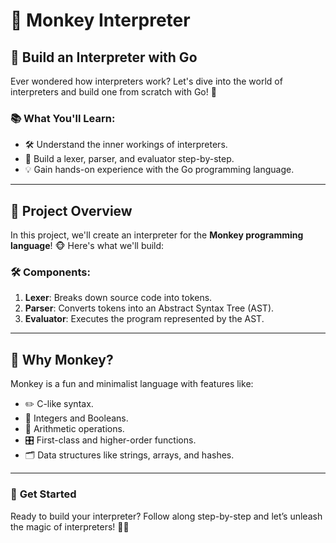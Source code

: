 

# 🐒 **Monkey Interpreter**

## 🎯 **Build an Interpreter with Go**
Ever wondered how interpreters work? Let's dive into the world of interpreters and build one from scratch with Go! 🚀

### 📚 What You'll Learn:
- 🛠️ Understand the inner workings of interpreters.
- 🧩 Build a lexer, parser, and evaluator step-by-step.
- 💡 Gain hands-on experience with the Go programming language.

---

## 🌟 **Project Overview**
In this project, we'll create an interpreter for the **Monkey programming language**! 🐵 Here's what we'll build:

### 🛠️ **Components**:
1. **Lexer**: Breaks down source code into tokens.  
2. **Parser**: Converts tokens into an Abstract Syntax Tree (AST).  
3. **Evaluator**: Executes the program represented by the AST.  

---

## 🛑 **Why Monkey?**
Monkey is a fun and minimalist language with features like:
- ✏️ C-like syntax.
- 🔢 Integers and Booleans.
- 🧮 Arithmetic operations.
- 🎛️ First-class and higher-order functions.
- 🗂️ Data structures like strings, arrays, and hashes.

---

### 🚀 **Get Started**
Ready to build your interpreter? Follow along step-by-step and let’s unleash the magic of interpreters! 🧙‍♂️

